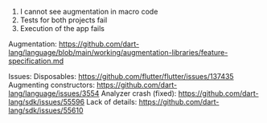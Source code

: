 1. I cannot see augmentation in macro code
2. Tests for both projects fail
3. Execution of the app fails

Augmentation:
https://github.com/dart-lang/language/blob/main/working/augmentation-libraries/feature-specification.md

Issues:
Disposables: https://github.com/flutter/flutter/issues/137435
Augmenting constructors: https://github.com/dart-lang/language/issues/3554
Analyzer crash (fixed): https://github.com/dart-lang/sdk/issues/55596
Lack of details: https://github.com/dart-lang/sdk/issues/55610
